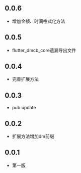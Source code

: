 ## 0.0.6
* 增加金额、时间格式化方法

## 0.0.5
* flutter_dmcb_core遗漏导出文件

## 0.0.4
* 完善扩展方法

## 0.0.3
* pub update

## 0.0.2
* 扩展方法增加dm前缀

## 0.0.1

* 第一版
